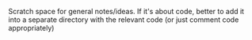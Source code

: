 
Scratch space for general notes/ideas. If it's about code, better to add it into a separate directory with the relevant code (or just comment code appropriately)